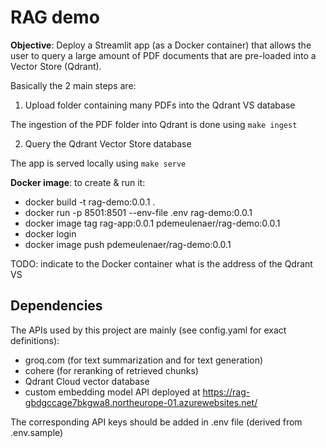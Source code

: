 # RAG demo

**Objective**: Deploy a Streamlit app (as a Docker container) that allows the user to query a large amount of PDF documents that are pre-loaded into a Vector Store (Qdrant). 

Basically the 2 main steps are:

1. Upload folder containing many PDFs into the Qdrant VS database

The ingestion of the PDF folder into Qdrant is done using `make ingest`

2. Query the Qdrant Vector Store database

The app is served locally using `make serve` 

**Docker image**: to create & run it:

* docker build -t rag-demo:0.0.1 .
* docker run -p 8501:8501 --env-file .env rag-demo:0.0.1
* docker image tag rag-app:0.0.1 pdemeulenaer/rag-demo:0.0.1
* docker login
* docker image push pdemeulenaer/rag-demo:0.0.1

TODO: indicate to the Docker container what is the address of the Qdrant VS

## Dependencies

The APIs used by this project are mainly (see config.yaml for exact definitions):

* groq.com (for text summarization and for text generation)
* cohere (for reranking of retrieved chunks)
* Qdrant Cloud vector database
* custom embedding model API deployed at https://rag-gbdgccage7bkgwa8.northeurope-01.azurewebsites.net/

The corresponding API keys should be added in .env file (derived from .env.sample)